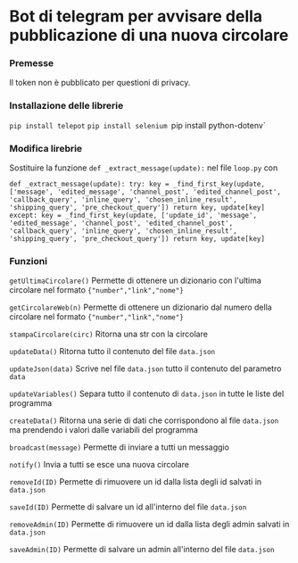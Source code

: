 # Bot di telegram per avvisare della pubblicazione di una nuova circolare

### Premesse
Il token non è pubblicato per questioni di privacy.

### Installazione delle librerie
`pip install telepot`
`pip install selenium
`pip install python-dotenv`

### Modifica lirebrie

Sostituire la funzione `def _extract_message(update):` nel file `loop.py` con 

`def _extract_message(update):
    try:
        key = _find_first_key(update, ['message',
                                       'edited_message',
                                       'channel_post',
                                       'edited_channel_post',
                                       'callback_query',
                                       'inline_query',
                                       'chosen_inline_result',
                                       'shipping_query',
                                       'pre_checkout_query'])
        return key, update[key]
    except:
        key = _find_first_key(update, ['update_id',
                                       'message',
                                       'edited_message',
                                       'channel_post',
                                       'edited_channel_post',
                                       'callback_query',
                                       'inline_query',
                                       'chosen_inline_result',
                                       'shipping_query',
                                       'pre_checkout_query'])
        return key, update[key]
`




### Funzioni

`getUltimaCircolare()` Permette di ottenere un dizionario con l'ultima circolare nel formato
`{"number","link","nome"}`

`getCircolareWeb(n)` Permette di ottenere un dizionario dal numero della circolare nel formato
`{"number","link","nome"}`

`stampaCircolare(circ)` Ritorna una str con la circolare

`updateData()` Ritorna tutto il contenuto del file `data.json`

`updateJson(data)` Scrive nel file `data.json` tutto il contenuto del 
parametro `data`

`updateVariables()` Separa tutto il contenuto di `data.json` in tutte le
liste del programma

`createData()` Ritorna una serie di dati che corrispondono al file `data.json`
ma prendendo i valori dalle variabili del programma




`broadcast(message)` Permette di inviare a tutti un messaggio

`notify()` Invia a tutti se esce una nuova circolare


`removeId(ID)` Permette di rimuovere un id dalla lista degli id salvati in `data.json`

`saveId(ID)` Permette di salvare un id all'interno del file `data.json`

`removeAdmin(ID)` Permette di rimuovere un id dalla lista degli admin salvati in `data.json`

`saveAdmin(ID)` Permette di salvare un admin all'interno del file `data.json`



